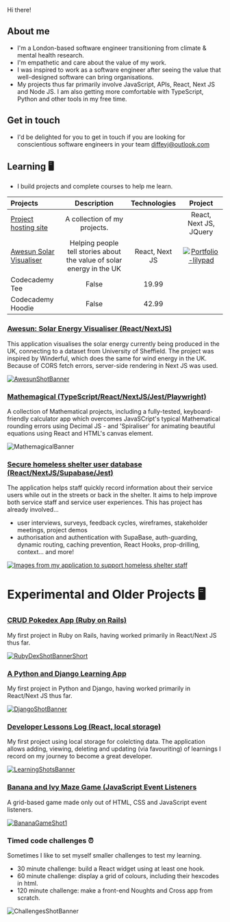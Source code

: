 Hi there! 

## About me 
- I'm a London-based software engineer transitioning from climate & mental health research. 
- I'm empathetic and care about the value of my work.
- I was inspired to work as a software engineer after seeing the value that well-designed software can bring organisations.
- My projects thus far primarily involve JavaScript, APIs, React, Next JS and Node JS. I am also getting more comfortable with TypeScript, Python and other tools in my free time.

## Get in touch
- I'd be delighted for you to get in touch if you are looking for conscientious software engineers in your team diffeyj@outlook.com

## Learning 🖥️
- I build projects and complete courses to help me learn.

| Projects          | Description | Technologies | Project |
| :---------------- | :---------: | :----------: | :-----: |
| [Project hosting site](https://jamesdiffey.vercel.app/)        |   A collection of my projects.   | | React, Next JS, JQuery |  [![Portfolio-lilypad](https://github.com/user-attachments/assets/5a678fb2-9dd9-42d2-8cbe-84a2a2e8d24d)](https://jamesdiffey.vercel.app/) |
| [Awesun Solar Visualiser](https://awesun-solar-visualiser.vercel.app)  |   Helping people tell stories about the value of solar energy in the UK | React, Next JS | [![Portfolio-lilypad](https://github.com/jamesdiffeycoding/jamesdiffeycoding/assets/139918141/b0f83f28-72a7-41ea-9eff-57a968f0b2e4)](https://awesun-solar-visualiser.vercel.app) |
| Codecademy Tee    |  False   | 19.99 |
| Codecademy Hoodie |  False   | 42.99 |



### [Awesun: Solar Energy Visualiser (React/NextJS)](https://awesun-solar-visualiser.vercel.app/)
This application visualises the solar energy currently being produced in the UK, connecting to a dataset from University of Sheffield. The project was inspired by Winderful, which does the same for wind energy in the UK. Because of CORS fetch errors, server-side rendering in Next JS was used.

[![AwesunShotBanner](https://github.com/jamesdiffeycoding/jamesdiffeycoding/assets/139918141/b0f83f28-72a7-41ea-9eff-57a968f0b2e4)](https://awesun-solar-visualiser.vercel.app)

### [Mathemagical (TypeScript/React/NextJS/Jest/Playwright)](https://mathemagical.vercel.app/)
A collection of Mathematical projects, including a fully-tested, keyboard-friendly calculator app which overcomes JavaSCript's typical Mathematical rounding errors using Decimal JS - and 'Spiraliser' for animating beautiful equations using React and HTML's canvas element.

![MathemagicalBanner](https://github.com/user-attachments/assets/f4b7e933-ddc9-4912-a8d0-24d6d8b4ca33)


### [Secure homeless shelter user database (React/NextJS/Supabase/Jest)](https://secure-nextjs-homeless-shelter-database.vercel.app/dashboard)
The application helps staff quickly record information about their service users while out in the streets or back in the shelter. It aims to help improve both service staff and service user experiences. This has project has already involved...
- user interviews, surveys, feedback cycles, wireframes, stakeholder meetings, project demos
- authorisation and authentication with SupaBase, auth-guarding, dynamic routing, caching prevention, React Hooks, prop-drilling, context... and more! 

[![Images from my application to support homeless shelter staff](https://github.com/jamesdiffeycoding/jamesdiffeycoding/assets/139918141/969e4146-8cbd-4bc4-a5bb-72f34f24deca)](https://secure-nextjs-homeless-shelter-database.vercel.app/dashboard)



# Experimental and Older Projects 🖥️


### [CRUD Pokedex App (Ruby on Rails)](https://rubyonrails-pokedex.onrender.com/pokemonsters)
My first project in Ruby on Rails, having worked primarily in React/Next JS thus far.

[![RubyDexShotBannerShort](https://github.com/jamesdiffeycoding/jamesdiffeycoding/assets/139918141/87d429f5-eaca-46e4-a655-b28c06d4a2b1)](https://rubyonrails-pokedex.onrender.com/pokemonsters)


### [A Python and Django Learning App](https://django-learning-project.vercel.app/)
My first project in Python and Django, having worked primarily in React/Next JS thus far.

[![DjangoShotBanner](https://github.com/jamesdiffeycoding/jamesdiffeycoding/assets/139918141/f92fd5e0-21ea-43be-8b55-ee703a9f08bc)](https://django-learning-project.vercel.app)


### [Developer Lessons Log (React, local storage)](https://developer-lessons-react.vercel.app/)
My first project using local storage for colelcting data. The application allows adding, viewing, deleting and updating (via favouriting) of learnings I record on my journey to become a great developer. 

[![LearningShotsBanner](https://github.com/jamesdiffeycoding/jamesdiffeycoding/assets/139918141/a9bdd1d7-6432-40ca-b995-568d863e0eaf)](https://developer-lessons-react.vercel.app)


### [Banana and Ivy Maze Game (JavaScript Event Listeners](https://jamesdiffeycoding.github.io/JS-Banana-and-Ivy-Game)
A grid-based game made only out of HTML, CSS and JavaScript event listeners.

[![BananaGameShot1](https://github.com/jamesdiffeycoding/jamesdiffeycoding/assets/139918141/0cc2e1e7-1a57-49ae-878b-23d0d7cb2acc)](https://jamesdiffeycoding.github.io/JS-Banana-and-Ivy-Game)


### Timed code challenges ⏰ 
Sometimes I like to set myself smaller challenges to test my learning.
- 30 minute challenge: build a React widget using at least one hook.
- 60 minute challenge: display a grid of colours, including their hexcodes in html.
- 120 minute challenge: make a front-end Noughts and Cross app from scratch.
  
![ChallengesShotBanner](https://github.com/jamesdiffeycoding/jamesdiffeycoding/assets/139918141/be1d4e60-dfd6-4f49-81bb-589c4373da23)







